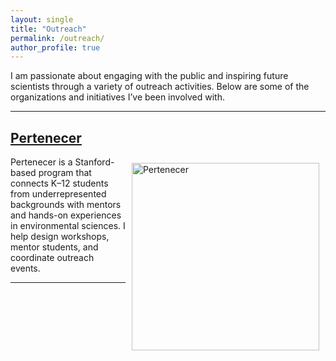 ```yaml
---
layout: single
title: "Outreach"
permalink: /outreach/
author_profile: true
---
```


I am passionate about engaging with the public and inspiring future scientists through a variety of outreach activities. Below are some of the organizations and initiatives I’ve been involved with.

---

## [Pertenecer](https://perteneceryoubelon.wixsite.com/website)

<img src="/images/pertencer.tif" alt="Pertenecer" width="300" style="float: right; margin: 10px;">

Pertenecer is a Stanford-based program that connects K–12 students from underrepresented backgrounds with mentors and hands-on experiences in environmental sciences. I help design workshops, mentor students, and coordinate outreach events.

---

